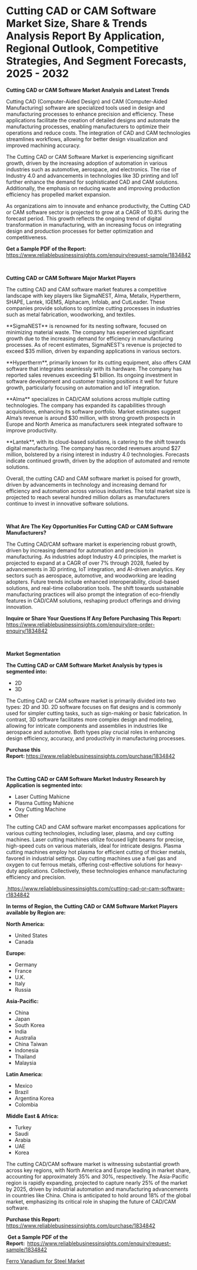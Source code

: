 <p><h1>Cutting CAD or CAM Software Market Size, Share & Trends Analysis Report By Application, Regional Outlook, Competitive Strategies, And Segment Forecasts, 2025 - 2032</h1></p><p><strong>Cutting CAD or CAM Software Market Analysis and Latest Trends</strong></p>
<p><p>Cutting CAD (Computer-Aided Design) and CAM (Computer-Aided Manufacturing) software are specialized tools used in design and manufacturing processes to enhance precision and efficiency. These applications facilitate the creation of detailed designs and automate the manufacturing processes, enabling manufacturers to optimize their operations and reduce costs. The integration of CAD and CAM technologies streamlines workflows, allowing for better design visualization and improved machining accuracy.</p><p>The Cutting CAD or CAM Software Market is experiencing significant growth, driven by the increasing adoption of automation in various industries such as automotive, aerospace, and electronics. The rise of Industry 4.0 and advancements in technologies like 3D printing and IoT further enhance the demand for sophisticated CAD and CAM solutions. Additionally, the emphasis on reducing waste and improving production efficiency has propelled market expansion.</p><p>As organizations aim to innovate and enhance productivity, the Cutting CAD or CAM software sector is projected to grow at a CAGR of 10.8% during the forecast period. This growth reflects the ongoing trend of digital transformation in manufacturing, with an increasing focus on integrating design and production processes for better optimization and competitiveness.</p></p>
<p><strong>Get a Sample PDF of the Report:&nbsp;</strong> <a href="https://www.reliablebusinessinsights.com/enquiry/request-sample/1834842?utm_campaign=2287&utm_medium=2&utm_source=Github&utm_content=ia&utm_term=26032025&utm_id=cutting-cad-or-cam-software">https://www.reliablebusinessinsights.com/enquiry/request-sample/1834842</a></p>
<p>&nbsp;</p>
<p><strong>Cutting CAD or CAM Software Major Market Players</strong></p>
<p><p>The cutting CAD and CAM software market features a competitive landscape with key players like SigmaNEST, Alma, Metalix, Hypertherm, SHAPE, Lantek, IGEMS, Alphacam, Infolab, and CutLeader. These companies provide solutions to optimize cutting processes in industries such as metal fabrication, woodworking, and textiles.</p><p>**SigmaNEST** is renowned for its nesting software, focused on minimizing material waste. The company has experienced significant growth due to the increasing demand for efficiency in manufacturing processes. As of recent estimates, SigmaNEST's revenue is projected to exceed $35 million, driven by expanding applications in various sectors.</p><p>**Hypertherm**, primarily known for its cutting equipment, also offers CAM software that integrates seamlessly with its hardware. The company has reported sales revenues exceeding $1 billion. Its ongoing investment in software development and customer training positions it well for future growth, particularly focusing on automation and IoT integration.</p><p>**Alma** specializes in CAD/CAM solutions across multiple cutting technologies. The company has expanded its capabilities through acquisitions, enhancing its software portfolio. Market estimates suggest Alma’s revenue is around $30 million, with strong growth prospects in Europe and North America as manufacturers seek integrated software to improve productivity.</p><p>**Lantek**, with its cloud-based solutions, is catering to the shift towards digital manufacturing. The company has recorded revenues around $27 million, bolstered by a rising interest in industry 4.0 technologies. Forecasts indicate continued growth, driven by the adoption of automated and remote solutions.</p><p>Overall, the cutting CAD and CAM software market is poised for growth, driven by advancements in technology and increasing demand for efficiency and automation across various industries. The total market size is projected to reach several hundred million dollars as manufacturers continue to invest in innovative software solutions.</p></p>
<p>&nbsp;</p>
<p><strong>What Are The Key Opportunities For Cutting CAD or CAM Software Manufacturers?</strong></p>
<p><p>The Cutting CAD/CAM software market is experiencing robust growth, driven by increasing demand for automation and precision in manufacturing. As industries adopt Industry 4.0 principles, the market is projected to expand at a CAGR of over 7% through 2028, fueled by advancements in 3D printing, IoT integration, and AI-driven analytics. Key sectors such as aerospace, automotive, and woodworking are leading adopters. Future trends include enhanced interoperability, cloud-based solutions, and real-time collaboration tools. The shift towards sustainable manufacturing practices will also prompt the integration of eco-friendly features in CAD/CAM solutions, reshaping product offerings and driving innovation.</p></p>
<p><strong>Inquire or Share Your Questions If Any Before Purchasing This Report:</strong> <a href="https://www.reliablebusinessinsights.com/enquiry/pre-order-enquiry/1834842?utm_campaign=2287&utm_medium=2&utm_source=Github&utm_content=ia&utm_term=26032025&utm_id=cutting-cad-or-cam-software">https://www.reliablebusinessinsights.com/enquiry/pre-order-enquiry/1834842</a></p>
<p>&nbsp;</p>
<p><strong>Market Segmentation</strong></p>
<p><strong>The Cutting CAD or CAM Software Market Analysis by types is segmented into:</strong></p>
<p><ul><li>2D</li><li>3D</li></ul></p>
<p><p>The Cutting CAD or CAM software market is primarily divided into two types: 2D and 3D. 2D software focuses on flat designs and is commonly used for simpler cutting tasks, such as sign-making or basic fabrication. In contrast, 3D software facilitates more complex design and modeling, allowing for intricate components and assemblies in industries like aerospace and automotive. Both types play crucial roles in enhancing design efficiency, accuracy, and productivity in manufacturing processes.</p></p>
<p><strong>Purchase this Report:&nbsp;</strong><a href="https://www.reliablebusinessinsights.com/purchase/1834842?utm_campaign=2287&utm_medium=2&utm_source=Github&utm_content=ia&utm_term=26032025&utm_id=cutting-cad-or-cam-software">https://www.reliablebusinessinsights.com/purchase/1834842</a></p>
<p>&nbsp;</p>
<p><strong>The Cutting CAD or CAM Software Market Industry Research by Application is segmented into:</strong></p>
<p><ul><li>Laser Cutting Mahicne</li><li>Plasma Cutting Mahicne</li><li>Oxy Cutting Machine</li><li>Other</li></ul></p>
<p><p>The cutting CAD and CAM software market encompasses applications for various cutting technologies, including laser, plasma, and oxy cutting machines. Laser cutting machines utilize focused light beams for precise, high-speed cuts on various materials, ideal for intricate designs. Plasma cutting machines employ hot plasma for efficient cutting of thicker metals, favored in industrial settings. Oxy cutting machines use a fuel gas and oxygen to cut ferrous metals, offering cost-effective solutions for heavy-duty applications. Collectively, these technologies enhance manufacturing efficiency and precision.</p></p>
<p><a href="https://www.reliablebusinessinsights.com/cutting-cad-or-cam-software-r1834842?utm_campaign=2287&utm_medium=2&utm_source=Github&utm_content=ia&utm_term=26032025&utm_id=cutting-cad-or-cam-software">&nbsp;https://www.reliablebusinessinsights.com/cutting-cad-or-cam-software-r1834842</a></p>
<p><strong>In terms of Region, the Cutting CAD or CAM Software Market Players available by Region are:</strong></p>
<p>
    <p> <strong> North America: </strong>
        <ul>
            <li>United States</li>
            <li>Canada</li>
        </ul>
        </p> 
    <p> <strong> Europe: </strong>
        <ul>
            <li>Germany</li>
            <li>France</li>
            <li>U.K.</li>
            <li>Italy</li>
            <li>Russia</li>
        </ul>
        </p> 
    <p> <strong> Asia-Pacific: </strong>
        <ul>
            <li>China</li>
            <li>Japan</li>
            <li>South Korea</li>
            <li>India</li>
            <li>Australia</li>
            <li>China Taiwan</li>
            <li>Indonesia</li>
            <li>Thailand</li>
            <li>Malaysia</li>
        </ul>
        </p> 
    <p> <strong> Latin America: </strong>
        <ul>
            <li>Mexico</li>
            <li>Brazil</li>
            <li>Argentina Korea</li>
            <li>Colombia</li>
        </ul>
        </p> 
    <p> <strong> Middle East & Africa: </strong>
        <ul>
            <li>Turkey</li>
            <li>Saudi</li>
            <li>Arabia</li>
            <li>UAE</li>
            <li>Korea</li>
        </ul>
    </p>
    </p>
<p><p>The cutting CAD/CAM software market is witnessing substantial growth across key regions, with North America and Europe leading in market share, accounting for approximately 35% and 30%, respectively. The Asia-Pacific region is rapidly expanding, projected to capture nearly 25% of the market by 2025, driven by industrial automation and manufacturing advancements in countries like China. China is anticipated to hold around 18% of the global market, emphasizing its critical role in shaping the future of CAD/CAM software.</p></p>
<p><strong>Purchase this Report: </strong><a href="https://www.reliablebusinessinsights.com/purchase/1834842?utm_campaign=2287&utm_medium=2&utm_source=Github&utm_content=ia&utm_term=26032025&utm_id=cutting-cad-or-cam-software">https://www.reliablebusinessinsights.com/purchase/1834842</a></p>
<p>&nbsp;<strong>Get a Sample PDF of the Report:&nbsp;&nbsp;</strong><a href="https://www.reliablebusinessinsights.com/enquiry/request-sample/1834842?utm_campaign=2287&utm_medium=2&utm_source=Github&utm_content=ia&utm_term=26032025&utm_id=cutting-cad-or-cam-software">https://www.reliablebusinessinsights.com/enquiry/request-sample/1834842</a></p>
<p><strong></strong></p>
<p><p><a href="https://github.com/edacruz6/Market-Research-Report-List-1/blob/main/ferro-vanadium-for-steel-market.md?utm_campaign=2287&utm_medium=2&utm_source=Github&utm_content=ia&utm_term=26032025&utm_id=cutting-cad-or-cam-software">Ferro Vanadium for Steel Market</a></p></p>